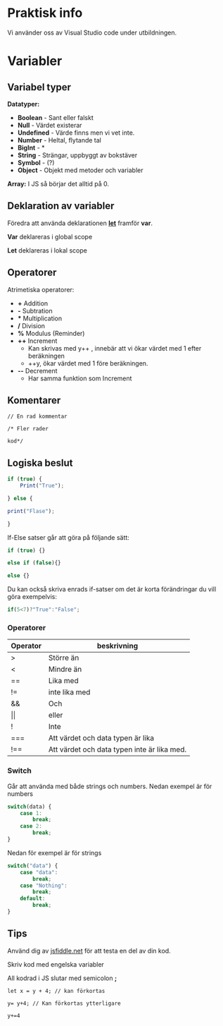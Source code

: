 # **Praktisk info**
Vi använder oss av Visual Studio code under utbildningen.


# **Variabler**
## **Variabel typer**
**Datatyper:**
- **Boolean** - Sant eller falskt
- **Null** - Värdet existerar
- **Undefined** - Värde finns men vi vet inte.
- **Number** - Heltal, flytande tal
- **BigInt** - *
- **String** - Strängar, uppbyggt av bokstäver
- **Symbol** - (?)
- **Object** - Objekt med metoder och variabler

**Array:**
I JS så börjar det alltid på 0.

## **Deklaration av variabler**

Föredra att använda deklarationen <ins>**let**</ins> framför **var**.

**Var** deklareras i global scope

**Let** deklareras i lokal scope

## **Operatorer**

Atrimetiska operatorer:
- **+** Addition
- **-** Subtration
- **\*** Multiplication
- **/** Division
- **%** Modulus (Reminder)
- **++** Increment
    - Kan skrivas med y++ , innebär att vi ökar värdet med 1 efter beräkningen
    - ++y, ökar värdet med 1 före beräkningen.
- **--** Decrement
    - Har samma funktion som Increment

## **Komentarer**
`// En rad kommentar`

`/* Fler rader `

`kod*/`

## **Logiska beslut**

````javascript
if (true) { 
    Print("True");

} else { 

print("Flase");

}
````

If-Else satser går att göra på följande sätt:
````javascript
if (true) {}

else if (false){}

else {}
````
Du kan också skriva enrads if-satser om det är korta förändringar du vill göra exempelvis:
````javascript
if(5<7)?"True":"False";
````

### **Operatorer**
Operator | beskrivning
---      | ---        |
> | Större än
< | Mindre än
== | Lika med
!= | inte lika med
&& | Och
\|\| | eller
! | Inte
=== | Att värdet och data typen är lika
!== | Att värdet och data typen inte är lika med.

### **Switch**
Går att använda med både strings och numbers. Nedan exempel är för numbers
````javascript
switch(data) {
    case 1:
        break;
    case 2: 
        break;
}
````
Nedan för exempel är för strings
````javascript
switch("data") {
    case "data":
        break;
    case "Nothing":
        break;
    default:
        break;
}
````

## **Tips** 
Använd dig av [jsfiddle.net]() för att testa en del av din kod.

Skriv kod med engelska variabler

All kodrad i JS slutar med semicolon **;**

`let x = y + 4; // kan förkortas `

`y= y+4; // Kan förkortas ytterligare`

`y+=4`
